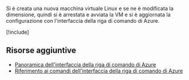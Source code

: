 Si è creata una nuova macchina virtuale Linux e se ne è modificata la dimensione, quindi si è arrestata e avviata la VM e si è aggiornata la configurazione con l'interfaccia della riga di comando di Azure.

<!-- Cleanup sandbox -->
[!include[](../../../includes/azure-sandbox-cleanup.md)]

## <a name="additional-resources"></a>Risorse aggiuntive

- [Panoramica dell'interfaccia della riga di comando di Azure](https://docs.microsoft.com/cli/azure/?view=azure-cli-latest)
- [Riferimento ai comandi dell'interfaccia della riga di comando di Azure](https://docs.microsoft.com/cli/azure/reference-index?view=azure-cli-latest)
